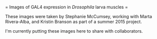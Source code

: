 = Images of GAL4 expression in _Drosophila_ larva muscles =

These images were taken by Stephanie McCumsey, working with Marta Rivera-Alba, and Kristin Branson as part of a summer 2015 project.

I'm currently putting these images here to share with collaborators.